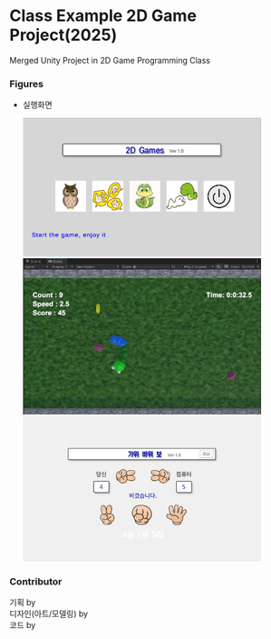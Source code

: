 # Class Example 2D Game Project(2025)
Merged Unity Project in 2D Game Programming Class


### Figures
* 실행화면

    <img src="fig4.png" style="width:420px"></img><br>
    <img src="fig1.png" style="width:420px"></img><br>
    <img src="fig2.png" style="width:420px"></img><br>

### Contributor
기획 by <br>
디자인(아트/모델링) by <br>
코드 by <br>

